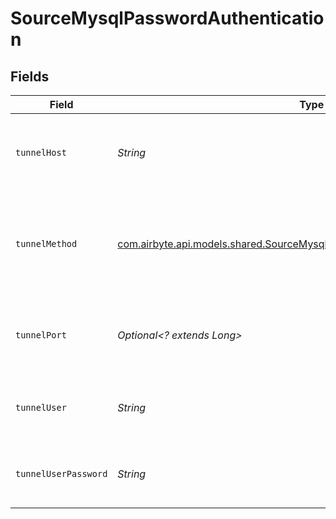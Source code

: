# SourceMysqlPasswordAuthentication


## Fields

| Field                                                                                                                                         | Type                                                                                                                                          | Required                                                                                                                                      | Description                                                                                                                                   | Example                                                                                                                                       |
| --------------------------------------------------------------------------------------------------------------------------------------------- | --------------------------------------------------------------------------------------------------------------------------------------------- | --------------------------------------------------------------------------------------------------------------------------------------------- | --------------------------------------------------------------------------------------------------------------------------------------------- | --------------------------------------------------------------------------------------------------------------------------------------------- |
| `tunnelHost`                                                                                                                                  | *String*                                                                                                                                      | :heavy_check_mark:                                                                                                                            | Hostname of the jump server host that allows inbound ssh tunnel.                                                                              |                                                                                                                                               |
| `tunnelMethod`                                                                                                                                | [com.airbyte.api.models.shared.SourceMysqlSchemasTunnelMethodTunnelMethod](../../models/shared/SourceMysqlSchemasTunnelMethodTunnelMethod.md) | :heavy_check_mark:                                                                                                                            | Connect through a jump server tunnel host using username and password authentication                                                          |                                                                                                                                               |
| `tunnelPort`                                                                                                                                  | *Optional<? extends Long>*                                                                                                                    | :heavy_minus_sign:                                                                                                                            | Port on the proxy/jump server that accepts inbound ssh connections.                                                                           | 22                                                                                                                                            |
| `tunnelUser`                                                                                                                                  | *String*                                                                                                                                      | :heavy_check_mark:                                                                                                                            | OS-level username for logging into the jump server host                                                                                       |                                                                                                                                               |
| `tunnelUserPassword`                                                                                                                          | *String*                                                                                                                                      | :heavy_check_mark:                                                                                                                            | OS-level password for logging into the jump server host                                                                                       |                                                                                                                                               |